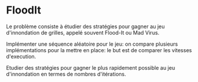 # FloodIt

Le problème consiste à étudier des stratégies pour gagner au jeu d'innondation de grilles, appelé souvent Flood-It ou Mad Virus.

Implémenter une séquence aléatoire pour le jeu: on compare plusieurs implémentations pour la mettre en place: le but est de comparer les vitesses d'execution.

Etudier des stratégies pour gagner le plus rapidement possible au jeu d'innondation en termes de nombres d'itérations.

 
